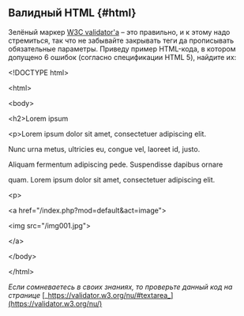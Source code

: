 ## Валидный HTML {#html}

Зелёный маркер [W3C validator&#039;а](http://validator.w3.org/) – это правильно, и к этому надо стремиться, так что не забывайте закрывать теги да прописывать обязательные параметры. Приведу пример HTML-кода, в котором допущено 6 ошибок (согласно спецификации HTML 5), найдите их:

&lt;!DOCTYPE html&gt;

&lt;html&gt;

&lt;body&gt;

&lt;h2&gt;Lorem ipsum

&lt;p&gt;Lorem ipsum dolor sit amet, consectetuer adipiscing elit.

Nunc urna metus, ultricies eu, congue vel, laoreet id, justo.

Aliquam fermentum adipiscing pede. Suspendisse dapibus ornare

quam. Lorem ipsum dolor sit amet, consectetuer adipiscing elit.

&lt;p&gt;

&lt;a href=&quot;/index.php?mod=default&amp;act=image&quot;&gt;

&lt;img src=&quot;/img001.jpg&quot;&gt;

&lt;/a&gt;

&lt;/body&gt;

&lt;/html&gt;

_Если сомневаетесь в своих знаниях, то проверьте данный код на странице_ [_https://validator.w3.org/nu/#textarea_](https://validator.w3.org/nu/)